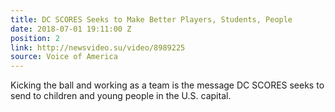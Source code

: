 ```yaml
---
title: DC SCORES Seeks to Make Better Players, Students, People
date: 2018-07-01 19:11:00 Z
position: 2
link: http://newsvideo.su/video/8989225
source: Voice of America
---
```


Kicking the ball and working as a team is the message DC SCORES seeks to send to children and young people in the U.S. capital.